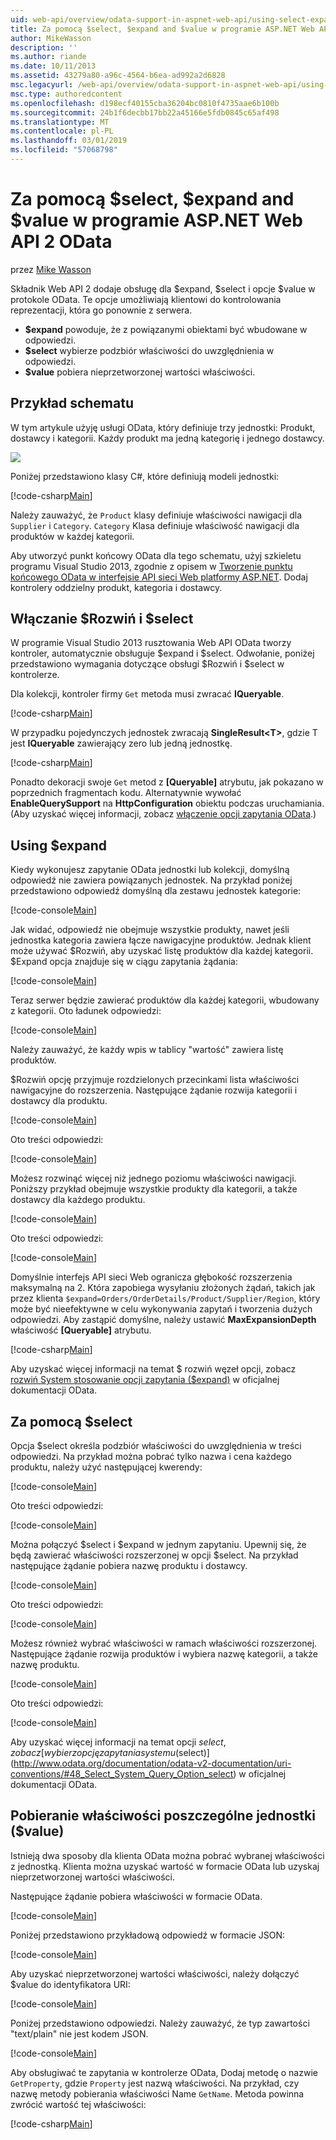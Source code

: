 ```yaml
---
uid: web-api/overview/odata-support-in-aspnet-web-api/using-select-expand-and-value
title: Za pomocą $select, $expand and $value w programie ASP.NET Web API 2 OData | Dokumentacja firmy Microsoft
author: MikeWasson
description: ''
ms.author: riande
ms.date: 10/11/2013
ms.assetid: 43279a80-a96c-4564-b6ea-ad992a2d6828
msc.legacyurl: /web-api/overview/odata-support-in-aspnet-web-api/using-select-expand-and-value
msc.type: authoredcontent
ms.openlocfilehash: d198ecf40155cba36204bc0810f4735aae6b100b
ms.sourcegitcommit: 24b1f6decbb17bb22a45166e5fdb0845c65af498
ms.translationtype: MT
ms.contentlocale: pl-PL
ms.lasthandoff: 03/01/2019
ms.locfileid: "57068798"
---
```

<a name="using-select-expand-and-value-in-aspnet-web-api-2-odata"></a>Za pomocą $select, $expand and $value w programie ASP.NET Web API 2 OData
====================
przez [Mike Wasson](https://github.com/MikeWasson)

Składnik Web API 2 dodaje obsługę dla $expand, $select i opcje $value w protokole OData. Te opcje umożliwiają klientowi do kontrolowania reprezentacji, która go ponownie z serwera.

- **$expand** powoduje, że z powiązanymi obiektami być wbudowane w odpowiedzi.
- **$select** wybierze podzbiór właściwości do uwzględnienia w odpowiedzi.
- **$value** pobiera nieprzetworzonej wartości właściwości.

## <a name="example-schema"></a>Przykład schematu

W tym artykule użyję usługi OData, który definiuje trzy jednostki: Produkt, dostawcy i kategorii. Każdy produkt ma jedną kategorię i jednego dostawcy.

![](using-select-expand-and-value/_static/image1.png)

Poniżej przedstawiono klasy C#, które definiują modeli jednostki:

[!code-csharp[Main](using-select-expand-and-value/samples/sample1.cs)]

Należy zauważyć, że `Product` klasy definiuje właściwości nawigacji dla `Supplier` i `Category`. `Category` Klasa definiuje właściwość nawigacji dla produktów w każdej kategorii.

Aby utworzyć punkt końcowy OData dla tego schematu, użyj szkieletu programu Visual Studio 2013, zgodnie z opisem w [Tworzenie punktu końcowego OData w interfejsie API sieci Web platformy ASP.NET](odata-v3/creating-an-odata-endpoint.md). Dodaj kontrolery oddzielny produkt, kategoria i dostawcy.

## <a name="enabling-expand-and-select"></a>Włączanie $Rozwiń i $select

W programie Visual Studio 2013 rusztowania Web API OData tworzy kontroler, automatycznie obsługuje $expand i $select. Odwołanie, poniżej przedstawiono wymagania dotyczące obsługi $Rozwiń i $select w kontrolerze.

Dla kolekcji, kontroler firmy `Get` metoda musi zwracać **IQueryable**.

[!code-csharp[Main](using-select-expand-and-value/samples/sample2.cs)]

W przypadku pojedynczych jednostek zwracają **SingleResult&lt;T&gt;**, gdzie T jest **IQueryable** zawierający zero lub jedną jednostkę.

[!code-csharp[Main](using-select-expand-and-value/samples/sample3.cs)]

Ponadto dekoracji swoje `Get` metod z **[Queryable]** atrybutu, jak pokazano w poprzednich fragmentach kodu. Alternatywnie wywołać **EnableQuerySupport** na **HttpConfiguration** obiektu podczas uruchamiania. (Aby uzyskać więcej informacji, zobacz [włączenie opcji zapytania OData](supporting-odata-query-options.md#enable).)

## <a name="using-expand"></a>Using $expand

Kiedy wykonujesz zapytanie OData jednostki lub kolekcji, domyślną odpowiedź nie zawiera powiązanych jednostek. Na przykład poniżej przedstawiono odpowiedź domyślną dla zestawu jednostek kategorie:

[!code-console[Main](using-select-expand-and-value/samples/sample4.cmd)]

Jak widać, odpowiedź nie obejmuje wszystkie produkty, nawet jeśli jednostka kategoria zawiera łącze nawigacyjne produktów. Jednak klient może używać $Rozwiń, aby uzyskać listę produktów dla każdej kategorii. $Expand opcja znajduje się w ciągu zapytania żądania:

[!code-console[Main](using-select-expand-and-value/samples/sample5.cmd)]

Teraz serwer będzie zawierać produktów dla każdej kategorii, wbudowany z kategorii. Oto ładunek odpowiedzi:

[!code-console[Main](using-select-expand-and-value/samples/sample6.cmd)]

Należy zauważyć, że każdy wpis w tablicy "wartość" zawiera listę produktów.

$Rozwiń opcję przyjmuje rozdzielonych przecinkami lista właściwości nawigacyjne do rozszerzenia. Następujące żądanie rozwija kategorii i dostawcy dla produktu.

[!code-console[Main](using-select-expand-and-value/samples/sample7.cmd)]

Oto treści odpowiedzi:

[!code-console[Main](using-select-expand-and-value/samples/sample8.cmd)]

Możesz rozwinąć więcej niż jednego poziomu właściwości nawigacji. Poniższy przykład obejmuje wszystkie produkty dla kategorii, a także dostawcy dla każdego produktu.

[!code-console[Main](using-select-expand-and-value/samples/sample9.cmd)]

Oto treści odpowiedzi:

[!code-console[Main](using-select-expand-and-value/samples/sample10.cmd)]

Domyślnie interfejs API sieci Web ogranicza głębokość rozszerzenia maksymalną na 2. Która zapobiega wysyłaniu złożonych żądań, takich jak przez klienta `$expand=Orders/OrderDetails/Product/Supplier/Region`, który może być nieefektywne w celu wykonywania zapytań i tworzenia dużych odpowiedzi. Aby zastąpić domyślne, należy ustawić **MaxExpansionDepth** właściwość **[Queryable]** atrybutu.

[!code-csharp[Main](using-select-expand-and-value/samples/sample11.cs)]

Aby uzyskać więcej informacji na temat $ rozwiń węzeł opcji, zobacz [rozwiń System stosowanie opcji zapytania ($expand)](http://www.odata.org/documentation/odata-v2-documentation/uri-conventions/#46_Expand_System_Query_Option_expand) w oficjalnej dokumentacji OData.

## <a name="using-select"></a>Za pomocą $select

Opcja $select określa podzbiór właściwości do uwzględnienia w treści odpowiedzi. Na przykład można pobrać tylko nazwa i cena każdego produktu, należy użyć następującej kwerendy:

[!code-console[Main](using-select-expand-and-value/samples/sample12.cmd)]

Oto treści odpowiedzi:

[!code-console[Main](using-select-expand-and-value/samples/sample13.cmd)]

Można połączyć $select i $expand w jednym zapytaniu. Upewnij się, że będą zawierać właściwości rozszerzonej w opcji $select. Na przykład następujące żądanie pobiera nazwę produktu i dostawcy.

[!code-console[Main](using-select-expand-and-value/samples/sample14.cmd)]

Oto treści odpowiedzi:

[!code-console[Main](using-select-expand-and-value/samples/sample15.cmd)]

Możesz również wybrać właściwości w ramach właściwości rozszerzonej. Następujące żądanie rozwija produktów i wybiera nazwę kategorii, a także nazwę produktu.

[!code-console[Main](using-select-expand-and-value/samples/sample16.cmd)]

Oto treści odpowiedzi:

[!code-console[Main](using-select-expand-and-value/samples/sample17.cmd)]

Aby uzyskać więcej informacji na temat opcji $select, zobacz [wybierz opcję zapytania systemu ($select)](http://www.odata.org/documentation/odata-v2-documentation/uri-conventions/#48_Select_System_Query_Option_select) w oficjalnej dokumentacji OData.

## <a name="getting-individual-properties-of-an-entity-value"></a>Pobieranie właściwości poszczególne jednostki ($value)

Istnieją dwa sposoby dla klienta OData można pobrać wybranej właściwości z jednostką. Klienta można uzyskać wartość w formacie OData lub uzyskaj nieprzetworzonej wartości właściwości.

Następujące żądanie pobiera właściwości w formacie OData.

[!code-console[Main](using-select-expand-and-value/samples/sample18.cmd)]

Poniżej przedstawiono przykładową odpowiedź w formacie JSON:

[!code-console[Main](using-select-expand-and-value/samples/sample19.cmd)]

Aby uzyskać nieprzetworzonej wartości właściwości, należy dołączyć $value do identyfikatora URI:

[!code-console[Main](using-select-expand-and-value/samples/sample20.cmd)]

Poniżej przedstawiono odpowiedzi. Należy zauważyć, że typ zawartości "text/plain" nie jest kodem JSON.

[!code-console[Main](using-select-expand-and-value/samples/sample21.cmd)]

Aby obsługiwać te zapytania w kontrolerze OData, Dodaj metodę o nazwie `GetProperty`, gdzie `Property` jest nazwą właściwości. Na przykład, czy nazwę metody pobierania właściwości Name `GetName`. Metoda powinna zwrócić wartość tej właściwości:

[!code-csharp[Main](using-select-expand-and-value/samples/sample22.cs)]
